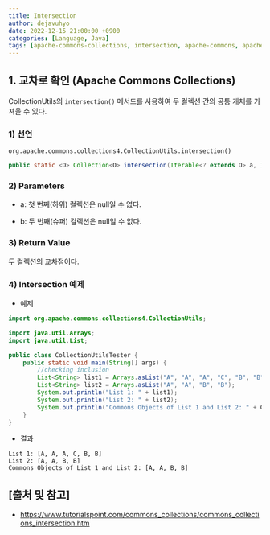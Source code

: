 ```yaml
---
title: Intersection
author: dejavuhyo
date: 2022-12-15 21:00:00 +0900
categories: [Language, Java]
tags: [apache-commons-collections, intersection, apache-commons, apache-collections, apache-interface, commons-interface]
---
```


## 1. 교차로 확인 (Apache Commons Collections)
CollectionUtils의 `intersection()` 메서드를 사용하여 두 컬렉션 간의 공통 개체를 가져올 수 있다.

### 1) 선언
`org.apache.commons.collections4.CollectionUtils.intersection()`

```java
public static <O> Collection<O> intersection(Iterable<? extends O> a, Iterable<? extends O> b)
```

### 2) Parameters

* a: 첫 번째(하위) 컬렉션은 null일 수 없다.

* b: 두 번째(슈퍼) 컬렉션은 null일 수 없다.

### 3) Return Value
두 컬렉션의 교차점이다.

### 4) Intersection 예제

* 예제

```java
import org.apache.commons.collections4.CollectionUtils;

import java.util.Arrays;
import java.util.List;

public class CollectionUtilsTester {
    public static void main(String[] args) {
        //checking inclusion
        List<String> list1 = Arrays.asList("A", "A", "A", "C", "B", "B");
        List<String> list2 = Arrays.asList("A", "A", "B", "B");
        System.out.println("List 1: " + list1);
        System.out.println("List 2: " + list2);
        System.out.println("Commons Objects of List 1 and List 2: " + CollectionUtils.intersection(list1, list2));
    }
}
```

* 결과

```text
List 1: [A, A, A, C, B, B]
List 2: [A, A, B, B]
Commons Objects of List 1 and List 2: [A, A, B, B]
```

## [출처 및 참고]
* <https://www.tutorialspoint.com/commons_collections/commons_collections_intersection.htm>

